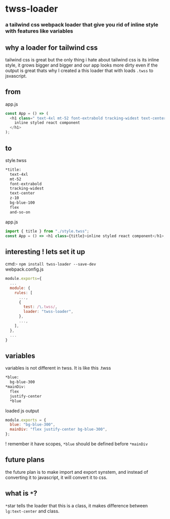 # twss-loader

<h3> a tailwind css webpack loader that give you rid of inline style with features like variables </h3>

## why a loader for tailwind css

tailwind css is great but the only thing i hate about tailwind css is its inline style, it grows bigger and bigger and our app looks more dirty even if the output is great
thats why I created a this loader that with loads `.twss` to jsvascript. <br>

## from

app.js

```javascript
const App = () => (
  <h1 class=" text-4xl mt-52 font-extrabold tracking-widest text-center z-10 bg-blue-100 flex and-so-on">
    inline styled react component
  </h1>
);
```

## to

style.twss

```xml
*title:
  text-4xl
  mt-52
  font-extrabold
  tracking-widest
  text-center
  z-10
  bg-blue-100
  flex
  and-so-on
```

app.js

```javascript
import { title } from "./style.twss";
const App = () => <h1 class={title}>inline styled react component</h1>;
```

## interesting ! lets set it up

cmd:- `npm install twss-loader --save-dev` <br>
webpack.config.js

```javascript
module.exports={
  ...
  module: {
    rules: [
      ...,
      {
        test: /\.twss/,
        loader: "twss-loader",
      },
      ...,
    ],
  },
  ...
}
```

## variables

variables is not different in twss. It is like this
.twss

```html
*blue: 
  bg-blue-300 
*mainDiv: 
  flex 
  justify-center 
  *blue
```

loaded js output

```javascript
module.exports = {
  blue: "bg-blue-300",
  mainDiv: "flex justify-center bg-blue-300",
};
```

! remember it have scopes, `*blue` should be defined before `*mainDiv`

## future plans

the future plan is to make import and export synstem, and instead of converting it to javascript, it will convert it to css.

## what is `*`?

`*`star tells the loader that this is a class, it makes difference between `lg:text-center` and class.
